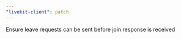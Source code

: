 ```yaml
---
"livekit-client": patch
---
```


Ensure leave requests can be sent before join response is received
